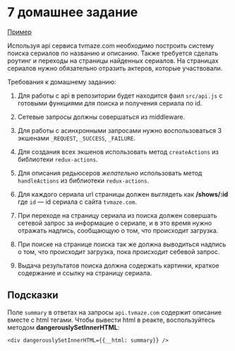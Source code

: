 
# 7 домашнее задание
[Пример](http://5a78bddda6188f169349f1e8.confident-dubinsky-462dd0.netlify.com)

Используя api сервиса tvmaze.com необходимо построить систему поиска сериалов по названию и описанию. Также требуется сделать роутинг и переходы на страницы найденных сериалов. На страницах сериалов нужно обязательно отразить актеров, которые участвовали.


Требования к домашнему заданию:

1. Для работы с api в репозитории будет находится фаил `src/api.js` с готовыми функциями для поиска и получения сериала по id.

2. Сетевые запросы должны совершаться из middleware.

3. Для работы с асинхронными запросами нужно воспользоваться 3 экшенами `_REQUEST`, `_SUCCESS`, `_FAILURE`.

4. Для создания всех экшенов использовать метод `createActions` из библиотеки `redux-actions`.

5. Для описания редьюсеров _желательно_ использовать метод `handleActions` из библиотеки `redux-actions`.

6. Для каждого сериала url страницы должен выглядеть как **/shows/:id** где `id` — id сериала с сайта `tvmaze.com`.

7. При переходе на страницу сериала из поиска должен совершать сетевой запрос за информацие о сериале, и в это время нужно отражать надпись, сообщающую о том, что происходит загрузка.

8. При поиске на странице поиска так же должна выводиться надпись о том, что происходит загрузка, пока происходит себевой запрос.

9. Выдача результатов поиска должна содержать картинки, краткое содержание и ссылку на страницу сериала.


## Подсказки

Поле `summary` в ответах на запросы `api.tvmaze.com` содержит описание вместе с html тегами. Чтобы вывести html в реакте, воспользуйтесь методом **dangerouslySetInnerHTML**:

```
<div dangerouslySetInnerHTML={{__html: summary}} />
```



